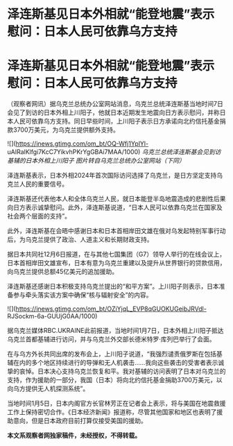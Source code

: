 # 泽连斯基见日本外相就“能登地震”表示慰问：日本人民可依靠乌方支持

# 泽连斯基见日本外相就“能登地震”表示慰问：日本人民可依靠乌方支持

（观察者网讯）据乌克兰总统办公室网站消息，乌克兰总统泽连斯基当地时间7日会见了到访的日本外相上川阳子，他就日本近期发生地震向日方表示慰问，并称日本人民可依靠乌方支持。同日早些时间，上川阳子表示日方承诺向北约信托基金捐款3700万美元，为乌克兰提供额外支持。

![](https://inews.gtimg.com/om_bt/OQ-Wfj1YplYl-
uAIRalKlfgi7KcC7YikvhPKrYgGBAi7MAA/1000) _乌克兰总统泽连斯基会见到访基辅的日本外相上川阳子
图片转自乌克兰总统办公室网站（下同）_

泽连斯基表示，日本外相2024年首次国际访问选择了乌克兰，是日方坚定支持乌克兰人民的重要信号。

泽连斯基还代表他本人和全体乌克兰人民，就日本能登半岛地震造成的悲剧性后果向日方表示诚挚慰问。此外，泽连斯基说道，“日本人民可以依靠乌克兰在国家及社会两个层面的支持”。

此外，泽连斯基在会晤中感谢日本和日本首相岸田文雄在俄对乌发起特别军事行动后，为乌克兰提供了政治、人道主义和长期财政支持。

据日本共同社12月6日报道，在与其他七国集团（G7）领导人举行的在线会议上，日本首相岸田文雄宣布，日本有意为乌克兰重建以及提升从世界银行的贷款信用，向乌克兰提供总额45亿美元的追加援助。

泽连斯基还感谢日本积极支持乌克兰提出的“和平方案”。上川阳子则表示，日本准备参与牵头落实该方案中确保“核与辐射安全”的内容。

![](https://inews.gtimg.com/om_bt/OZiYjqL_EVP8qGUOKUGeibJRVdl-
RJSockm-6a-GUUjG0AA/1000)

据乌克兰媒体RBC.UKRAINE此前报道，当地时间1月7日，日本外相上川阳子抵达乌克兰首都基辅进行访问，并与乌克兰外交部长德米特罗·库列巴举行了会面。

在与乌方外长共同出席的发布会上，上川阳子说道，“我强烈谴责俄罗斯在包括基辅在内的多个地区持续进行的导弹和无人机袭击……我向这些袭击的受害者表示诚挚的哀悼。日本决心支持乌克兰恢复和平。我对基辅的访问表明了日本对乌克兰的支持，作为援助的一部分，我国（日本）将向北约信托基金捐助3700万美元，以向乌方提供无人机探测系统”。

当地时间1月5日，日本内阁官方长官林芳正在记者会上表示，将与美国在地震救援工作上保持密切合作。《日本经济新闻》报道称，尽管其他国家和地区也表明了援助意向，但是日本政府目前打算仅接受美国的援助。

**本文系观察者网独家稿件，未经授权，不得转载。**


